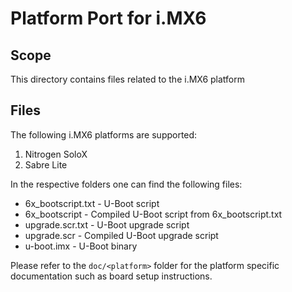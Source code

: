 # Platform Port for i.MX6

## Scope

This directory contains files related to the i.MX6 platform

## Files

The following i.MX6 platforms are supported:

1. Nitrogen SoloX
2. Sabre Lite

In the respective folders one can find the following files:

- 6x_bootscript.txt - U-Boot script
- 6x_bootscript     - Compiled U-Boot script from 6x_bootscript.txt
- upgrade.scr.txt   - U-Boot upgrade script
- upgrade.scr       - Compiled U-Boot upgrade script
- u-boot.imx        - U-Boot binary

Please refer to the `doc/<platform>` folder for the platform specific
documentation such as board setup instructions.

